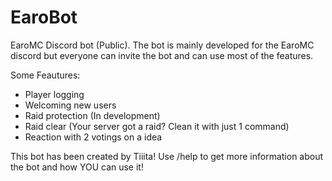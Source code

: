 # EaroBot
EaroMC Discord bot (Public). 
The bot is mainly developed for the EaroMC discord but everyone can invite the bot
and can use most of the features.

Some Feautures:

- Player logging
- Welcoming new users
- Raid protection (In development)
- Raid clear (Your server got a raid? Clean it with just 1 command)
- Reaction with 2 votings on a idea

This bot has been created by Tiiita!
Use /help to get more information about the bot and how YOU can use it!
